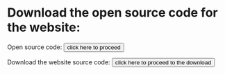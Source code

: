   
  # Download the open source code for the website:
  
  
  Open source code: <a href="https://github.com/Ryzen9-5950X-RTX3090/1000YearsLater"><button type="button">click here to proceed</button></a>
  
  
  Download the website source code: <a href="https://github.com/Ryzen9-5950X-RTX3090/1000YearsLater/archive/main.zip"><button type="button">click here to proceed to the download</button></a>
